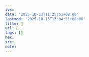 ```yaml
---
ivs:
date: '2025-10-13T11:25:51+08:00'
lastmod: '2025-10-13T13:04:51+08:00'
title: 󰊦
url: 󰊦
tags: []
hex: 
src:
note:
---
```


